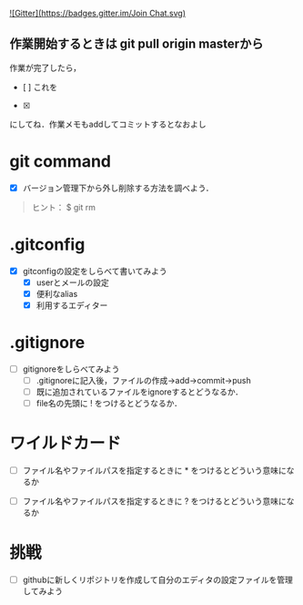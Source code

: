 [![Gitter](https://badges.gitter.im/Join Chat.svg)](https://gitter.im/MaxMEllon/git-recture?utm_source=share-link&utm_medium=link&utm_campaign=share-link)

## 作業開始するときは git pull origin masterから

作業が完了したら，
- [ ]
これを
- [x]
にしてね．作業メモもaddしてコミットするとなおよし

# git command

- [x] バージョン管理下から外し削除する方法を調べよう．
> ヒント： $ git rm

# .gitconfig

- [x] gitconfigの設定をしらべて書いてみよう
  - [x] userとメールの設定
  - [x] 便利なalias
  - [x] 利用するエディター

# .gitignore

- [ ] gitignoreをしらべてみよう
  - [ ] .gitignoreに記入後，ファイルの作成->add->commit->push
  - [ ] 既に追加されているファイルをignoreするとどうなるか．
  - [ ] file名の先頭に ! をつけるとどうなるか．

# ワイルドカード

- [ ] ファイル名やファイルパスを指定するときに * をつけるとどういう意味になるか
- [ ] ファイル名やファイルパスを指定するときに ? をつけるとどういう意味になるか


# 挑戦

- [ ] githubに新しくリポジトリを作成して自分のエディタの設定ファイルを管理してみよう
